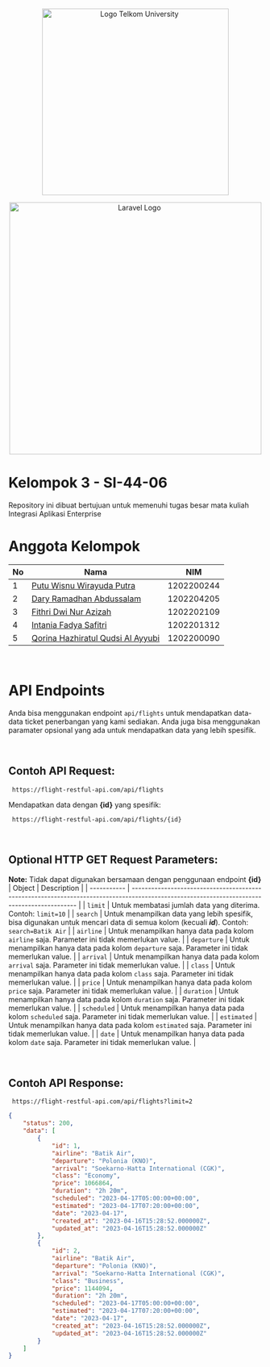 #

<p align="center"><img src="https://telkomuniversity.ac.id/wp-content/uploads/2019/03/Logo-Telkom-University-png-3430x1174.png" width="370" alt="Logo Telkom University"></p>
<p align="center"><img src="https://raw.githubusercontent.com/laravel/art/master/logo-lockup/5%20SVG/2%20CMYK/1%20Full%20Color/laravel-logolockup-cmyk-red.svg" width="500" alt="Laravel Logo"></p>

# Kelompok 3 - SI-44-06

Repository ini dibuat bertujuan untuk memenuhi tugas besar mata kuliah Integrasi Aplikasi Enterprise

# Anggota Kelompok

| No  | Nama                                                                     | NIM        |
| --- | ------------------------------------------------------------------------ | ---------- |
| 1   | [Putu Wisnu Wirayuda Putra](https://www.instagram.com/puutuuu_)          | 1202200244 |
| 2   | [Dary Ramadhan Abdussalam](https://www.instagram.com/daryraa)            | 1202204205 |
| 3   | [Fithri Dwi Nur Azizah](https://www.instagram.com/fthrraz)               | 1202202109 |
| 4   | [Intania Fadya Safitri](https://www.instagram.com/intaniafdya_)          | 1202201312 |
| 5   | [Qorina Hazhiratul Qudsi Al Ayyubi](https://www.instagram.com/qorinaa.a) | 1202200090 |

<br>

# API Endpoints
Anda bisa menggunakan endpoint `api/flights` untuk mendapatkan data-data ticket penerbangan yang kami sediakan. Anda juga bisa menggunakan paramater opsional yang ada untuk mendapatkan data yang lebih spesifik.

<br>

## Contoh API Request: 
```
 https://flight-restful-api.com/api/flights
```
Mendapatkan data dengan **{id}** yang spesifik:
```
 https://flight-restful-api.com/api/flights/{id}
```
<br>

## Optional HTTP GET Request Parameters:
**Note:** Tidak dapat digunakan bersamaan dengan penggunaan endpoint **{id}**
| Object      | Description                                                                                                                                 |
| ----------- | ------------------------------------------------------------------------------------------------------------------------------------------- |
| `limit`     | Untuk membatasi jumlah data yang diterima. Contoh: `limit=10`                                                                               |
| `search`    | Untuk menampilkan data yang lebih spesifik, bisa digunakan untuk mencari data di semua kolom (kecuali ***id***). Contoh: `search=Batik Air` |
| `airline`   | Untuk menampilkan hanya data pada kolom `airline` saja. Parameter ini tidak memerlukan value.                                               |
| `departure` | Untuk menampilkan hanya data pada kolom `departure` saja. Parameter ini tidak memerlukan value.                                             |
| `arrival`   | Untuk menampilkan hanya data pada kolom `arrival` saja. Parameter ini tidak memerlukan value.                                               |
| `class`     | Untuk menampilkan hanya data pada kolom `class` saja. Parameter ini tidak memerlukan value.                                                 |
| `price`     | Untuk menampilkan hanya data pada kolom `price` saja. Parameter ini tidak memerlukan value.                                                 |
| `duration`  | Untuk menampilkan hanya data pada kolom `duration` saja. Parameter ini tidak memerlukan value.                                              |
| `scheduled` | Untuk menampilkan hanya data pada kolom `scheduled` saja. Parameter ini tidak memerlukan value.                                             |
| `estimated` | Untuk menampilkan hanya data pada kolom `estimated` saja. Parameter ini tidak memerlukan value.                                             |
| `date`      | Untuk menampilkan hanya data pada kolom `date` saja. Parameter ini tidak memerlukan value.                                                  |

<br>

## Contoh API Response:
```
 https://flight-restful-api.com/api/flights?limit=2
```
```json
{
    "status": 200,
    "data": [
        {
            "id": 1,
            "airline": "Batik Air",
            "departure": "Polonia (KNO)",
            "arrival": "Soekarno-Hatta International (CGK)",
            "class": "Economy",
            "price": 1066864,
            "duration": "2h 20m",
            "scheduled": "2023-04-17T05:00:00+00:00",
            "estimated": "2023-04-17T07:20:00+00:00",
            "date": "2023-04-17",
            "created_at": "2023-04-16T15:28:52.000000Z",
            "updated_at": "2023-04-16T15:28:52.000000Z"
        },
        {
            "id": 2,
            "airline": "Batik Air",
            "departure": "Polonia (KNO)",
            "arrival": "Soekarno-Hatta International (CGK)",
            "class": "Business",
            "price": 1144094,
            "duration": "2h 20m",
            "scheduled": "2023-04-17T05:00:00+00:00",
            "estimated": "2023-04-17T07:20:00+00:00",
            "date": "2023-04-17",
            "created_at": "2023-04-16T15:28:52.000000Z",
            "updated_at": "2023-04-16T15:28:52.000000Z"
        }
    ]
}

```